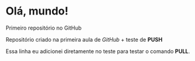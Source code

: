 # Olá, mundo!
 Primeiro repositório no GitHub

 Repositório criado na primeira aula de *GitHub* + teste de **PUSH**
 
 Essa linha eu adicionei diretamente no teste para testar o comando **PULL**.

